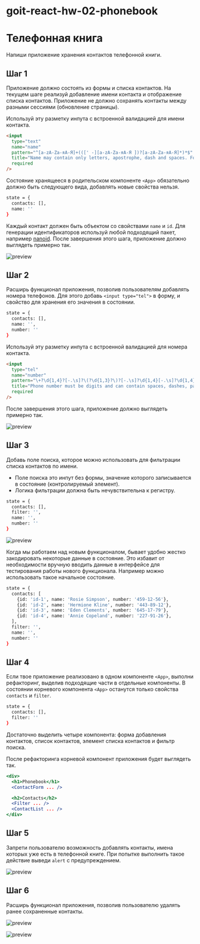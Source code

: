 # goit-react-hw-02-phonebook

# Телефонная книга

Напиши приложение хранения контактов телефонной книги.

## Шаг 1

Приложение должно состоять из формы и списка контактов. На текущем шаге реализуй
добавление имени контакта и отображение списка контактов. Приложение не должно
сохранять контакты между разными сессиями (обновление страницы).

Используй эту разметку инпута с встроенной валидацией для имени контакта.

```html
<input
  type="text"
  name="name"
  pattern="^[a-zA-Zа-яА-Я]+(([' -][a-zA-Zа-яА-Я ])?[a-zA-Zа-яА-Я]*)*$"
  title="Name may contain only letters, apostrophe, dash and spaces. For example Adrian, Jacob Mercer, Charles de Batz de Castelmore d'Artagnan"
  required
/>
```

Состояние хранящееся в родительском компоненте `<App>` обязательно должно быть
следующего вида, добавлять новые свойства нельзя.

```bash
state = {
  contacts: [],
  name: ''
}
```

Каждый контакт должен быть объектом со свойствами `name` и `id`. Для генерации
идентификаторов используй любой подходящий пакет, например
[nanoid](https://www.npmjs.com/package/nanoid). После завершения этого шага,
приложение должно выглядеть примерно так.

![preview](https://github.com/goitacademy/react-homework/blob/master/homework-02/phonebook/mockup/step-1.png)

## Шаг 2

Расширь функционал приложения, позволив пользователям добавлять номера
телефонов. Для этого добавь `<input type="tel">` в форму, и свойство для
хранения его значения в состоянии.

```bash
state = {
  contacts: [],
  name: '',
  number: ''
}
```

Используй эту разметку инпута с встроенной валидацией для номера контакта.

```html
<input
  type="tel"
  name="number"
  pattern="\+?\d{1,4}?[-.\s]?\(?\d{1,3}?\)?[-.\s]?\d{1,4}[-.\s]?\d{1,4}[-.\s]?\d{1,9}"
  title="Phone number must be digits and can contain spaces, dashes, parentheses and can start with +"
  required
/>
```

После завершения этого шага, приложение должно выглядеть примерно так.

![preview](https://github.com/goitacademy/react-homework/blob/master/homework-02/phonebook/mockup/step-2.png)

## Шаг 3

Добавь поле поиска, которое можно использовать для фильтрации списка контактов
по имени.

- Поле поиска это инпут без формы, значение которого записывается в состояние
  (контролируемый элемент).
- Логика фильтрации должна быть нечувствительна к регистру.

```bash
state = {
  contacts: [],
  filter: '',
  name: '',
  number: ''
}
```

![preview](https://github.com/goitacademy/react-homework/blob/master/homework-02/phonebook/mockup/step-3.gif)

Когда мы работаем над новым функционалом, бывает удобно жестко закодировать
некоторые данные в состояние. Это избавит от необходимости вручную вводить
данные в интерфейсе для тестирования работы нового функционала. Например можно
использовать такое начальное состояние.

```bash
state = {
  contacts: [
    {id: 'id-1', name: 'Rosie Simpson', number: '459-12-56'},
    {id: 'id-2', name: 'Hermione Kline', number: '443-89-12'},
    {id: 'id-3', name: 'Eden Clements', number: '645-17-79'},
    {id: 'id-4', name: 'Annie Copeland', number: '227-91-26'},
  ],
  filter: '',
  name: '',
  number: ''
}
```

## Шаг 4

Если твое приложение реализовано в одном компоненте `<App>`, выполни
рефакторинг, выделив подходящие части в отдельные компоненты. В состоянии
корневого компонента `<App>` останутся только свойства `contacts` и `filter`.

```bash
state = {
  contacts: [],
  filter: ''
}
```

Достаточно выделить четыре компонента: форма добавления контактов, список
контактов, элемент списка контактов и фильтр поиска.

После рефакторинга корневой компонент приложения будет выглядеть так.

```jsx
<div>
  <h1>Phonebook</h1>
  <ContactForm ... />

  <h2>Contacts</h2>
  <Filter ... />
  <ContactList ... />
</div>
```

## Шаг 5

Запрети пользователю возможность добавлять контакты, имена которых уже есть в
телефонной книге. При попытке выполнить такое действие выведи `alert` с
предупреждением.

![preview](https://github.com/goitacademy/react-homework/blob/master/homework-02/phonebook/mockup/step-5.png)

## Шаг 6

Расширь функционал приложения, позволив пользователю удалять ранее сохраненные
контакты.

![preview](https://github.com/goitacademy/react-homework/blob/master/homework-02/phonebook/mockup/step-6.gif)

![preview](https://github.com/goitacademy/react-homework/blob/master/homework-02/phonebook/mockup/step-6.png)
